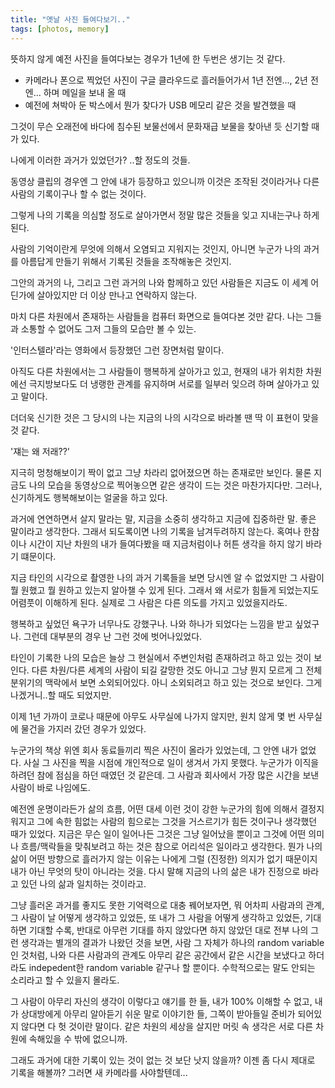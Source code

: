 ```yaml
---
title: "옛날 사진 들여다보기.."
tags: [photos, memory]
---
```


뜻하지 않게 예전 사진을 들여다보는 경우가 1년에 한 두번은 생기는 것 같다. 

- 카메라나 폰으로 찍었던 사진이 구글 클라우드로 흘러들어가서 1년 전엔..., 2년 전엔... 하며 메일을 보내 올 때
- 예전에 쳐박아 둔 박스에서 뭔가 찾다가 USB 메모리 같은 것을 발견했을 때

그것이 무슨 오래전에 바다에 침수된 보물선에서 문화재급 보물을 찾아낸 듯 신기할 때가 있다.

나에게 이러한 과거가 있었던가? ..할 정도의 것들. 

동영상 클립의 경우엔 그 안에 내가 등장하고 있으니까 이것은 조작된 것이라거나 다른 사람의 기록이구나 할 수 없는 것이다.

그렇게 나의 기록을 의심할 정도로 살아가면서 정말 많은 것들을 잊고 지내는구나 하게 된다. 

사람의 기억이란게 무엇에 의해서 오염되고 지워지는 것인지, 아니면 누군가 나의 과거를 아름답게 만들기 위해서 기록된 것들을 조작해놓은 것인지.

그안의 과거의 나, 그리고 그런 과거의 나와 함께하고 있던 사람들은 지금도 이 세계 어딘가에 살아있지만 더 이상 만나고 연락하지 않는다.

마치 다른 차원에서 존재하는 사람들을 컴퓨터 화면으로 들여다본 것만 같다. 나는 그들과 소통할 수 없어도 그저 그들의 모습만 볼 수 있는.

'인터스텔라'라는 영화에서 등장했던 그런 장면처럼 말이다. 

아직도 다른 차원에서는 그 사람들이 행복하게 살아가고 있고, 현재의 내가 위치한 차원에선 극지방보다도 더 냉랭한 관계를 유지하며 서로를 일부러 잊으려 하며 살아가고 있고 말이다.

더더욱 신기한 것은 그 당시의 나는 지금의 나의 시각으로 바라볼 땐 딱 이 표현이 맞을 것 같다. 

'쟤는 왜 저래??'

지극히 멍청해보이기 짝이 없고 그냥 차라리 없어졌으면 하는 존재로만 보인다. 물론 지금도 나의 모습을 동영상으로 찍어놓으면 같은 생각이 드는 것은 마찬가지다만. 그러나, 신기하게도 행복해보이는 얼굴을 하고 있다. 

과거에 연연하면서 살지 말라는 말, 지금을 소중히 생각하고 지금에 집중하란 말. 좋은 말이라고 생각한다. 그래서 되도록이면 나의 기록을 남겨두려하지 않는다. 혹여나 한참이나 시간이 지난 차원의 내가 들여다봤을 때 지금처럼이나 허튼 생각을 하지 않기 바라기 떄문이다.

지금 타인의 시각으로 촬영한 나의 과거 기록들을 보면 당시엔 알 수 없었지만 그 사람이 뭘 원했고 뭘 원하고 있는지 알아챌 수 있게 된다. 그래서 왜 서로가 힘들게 되었는지도 어렴풋이 이해하게 된다. 실제로 그 사람은 다른 의도를 가지고 있었을지라도. 

행복하고 싶었던 욕구가 너무나도 강했구나. 나와 하나가 되었다는 느낌을 받고 싶었구나. 그런데 대부분의 경우 난 그런 것에 벗어나있었다. 

타인이 기록한 나의 모습은 늘상 그 현실에서 주변인처럼 존재하려고 하고 있는 것이 보인다. 다른 차원/다른 세계의 사람이 되길 갈망한 것도 아니고 그냥 뭔지 모르게 그 전체 분위기의 맥락에서 보면 소외되어있다. 아니 소외되려고 하고 있는 것으로 보인다. 그게 나겠거니..할 때도 되었지만.

이제 1년 가까이 코로나 때문에 아무도 사무실에 나가지 않지만, 원치 않게 몇 번 사무실에 물건을 가지러 갔던 경우가 있었다.

누군가의 책상 위엔 회사 동료들끼리 찍은 사진이 올라가 있었는데, 그 안엔 내가 없었다. 사실 그 사진을 찍을 시점에 개인적으로 일이 생겨서 가지 못했다. 누군가가 이직을 하려던 참에 점심을 하던 때였던 것 같은데. 그 사람과 회사에서 가장 많은 시간을 보낸 사람이 바로 나임에도.

예전엔 운명이라든가 삶의 흐름, 어떤 대세 이런 것이 강한 누군가의 힘에 의해서 결정지워지고 그에 속한 힘없는 사람의 힘으로는 그것을 거스르기가 힘든 것이구나 생각했던 때가 있었다. 지금은 무슨 일이 일어나든 그것은 그냥 일어났을 뿐이고 그것에 어떤 의미나 흐름/맥락들을 맞춰보려고 하는 것은 참으로 어리석은 일이라고 생각한다. 뭔가 나의 삶이 어떤 방향으로 흘러가지 않는 이유는 나에게 그럴 (진정한) 의지가 없기 때문이지 내가 아닌 무엇의 탓이 아니라는 것을. 다시 말해 지금의 나의 삶은 내가 진정으로 바라고 있던 나의 삶과 일치하는 것이라고. 

그냥 흘러온 과거를 좋지도 못한 기억력으로 대충 꿰어보자면, 뭐 어차피 사람과의 관계, 그 사람이 날 어떻게 생각하고 있었든, 또 내가 그 사람을 어떻게 생각하고 있었든, 기대하면 기대할 수록, 반대로 아무런 기대를 하지 않았다면 하지 않았던 대로 전부 나의 그런 생각과는 별개의 결과가 나왔던 것을 보면, 사람 그 자체가 하나의 random variable인 것처럼, 나와 다른 사람과의 관계도 아무리 같은 공간에서 같은 시간을 보냈다고 하더라도 indepedent한 random variable 같구나 할 뿐이다. 수학적으로는 말도 안되는 소리라고 할 수 있을지 몰라도. 

그 사람이 아무리 자신의 생각이 이렇다고 얘기를 한 들, 내가 100% 이해할 수 없고, 내가 상대방에게 아무리 알아듣기 쉬운 말로 이야기한 들, 그쪽이 받아들일 준비가 되어있지 않다면 다 헛 것이란 말이다. 같은 차원의 세상을 살지만 머릿 속 생각은 서로 다른 차원에 속해있을 수 밖에 없으니까. 

그래도 과거에 대한 기록이 있는 것이 없는 것 보단 낫지 않을까? 이젠 좀 다시 제대로 기록을 해볼까? 그러면 새 카메라를 사야할텐데...